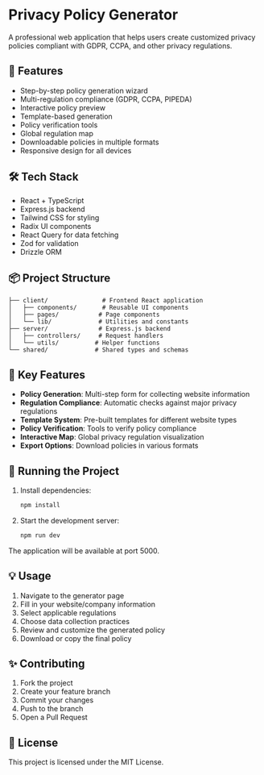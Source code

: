 
# Privacy Policy Generator

A professional web application that helps users create customized privacy policies compliant with GDPR, CCPA, and other privacy regulations.

## 🚀 Features

- Step-by-step policy generation wizard
- Multi-regulation compliance (GDPR, CCPA, PIPEDA)
- Interactive policy preview
- Template-based generation
- Policy verification tools
- Global regulation map
- Downloadable policies in multiple formats
- Responsive design for all devices

## 🛠️ Tech Stack

- React + TypeScript
- Express.js backend
- Tailwind CSS for styling
- Radix UI components
- React Query for data fetching
- Zod for validation
- Drizzle ORM

## 📦 Project Structure

```
├── client/               # Frontend React application
│   ├── components/       # Reusable UI components
│   ├── pages/           # Page components
│   └── lib/             # Utilities and constants
├── server/              # Express.js backend
│   ├── controllers/     # Request handlers
│   └── utils/          # Helper functions
└── shared/             # Shared types and schemas
```

## 🔑 Key Features

- **Policy Generation**: Multi-step form for collecting website information
- **Regulation Compliance**: Automatic checks against major privacy regulations
- **Template System**: Pre-built templates for different website types
- **Policy Verification**: Tools to verify policy compliance
- **Interactive Map**: Global privacy regulation visualization
- **Export Options**: Download policies in various formats

## 🏃 Running the Project

1. Install dependencies:
   ```bash
   npm install
   ```

2. Start the development server:
   ```bash
   npm run dev
   ```

The application will be available at port 5000.

## 💡 Usage

1. Navigate to the generator page
2. Fill in your website/company information
3. Select applicable regulations
4. Choose data collection practices
5. Review and customize the generated policy
6. Download or copy the final policy

## ✨ Contributing

1. Fork the project
2. Create your feature branch
3. Commit your changes
4. Push to the branch
5. Open a Pull Request

## 📝 License

This project is licensed under the MIT License.

